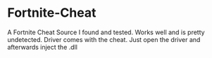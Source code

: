 # Fortnite-Cheat
A Fortnite Cheat Source I found and tested. Works well and is pretty undetected.
Driver comes with the cheat. Just open the driver and afterwards inject the .dll
